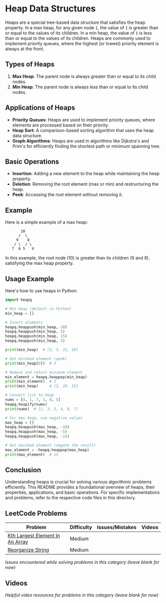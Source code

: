 # Heap Data Structures

Heaps are a special tree-based data structure that satisfies the heap property. In a max heap, for any given node `I`, the value of `I` is greater than or equal to the values of its children. In a min heap, the value of `I` is less than or equal to the values of its children. Heaps are commonly used to implement priority queues, where the highest (or lowest) priority element is always at the front.

## Types of Heaps

1. **Max Heap**: The parent node is always greater than or equal to its child nodes.
2. **Min Heap**: The parent node is always less than or equal to its child nodes.

## Applications of Heaps

- **Priority Queues**: Heaps are used to implement priority queues, where elements are processed based on their priority.
- **Heap Sort**: A comparison-based sorting algorithm that uses the heap data structure.
- **Graph Algorithms**: Heaps are used in algorithms like Dijkstra's and Prim's for efficiently finding the shortest path or minimum spanning tree.

## Basic Operations

- **Insertion**: Adding a new element to the heap while maintaining the heap property.
- **Deletion**: Removing the root element (max or min) and restructuring the heap.
- **Peek**: Accessing the root element without removing it.

## Example

Here is a simple example of a max heap:

```
       10
      /  \
     9    8
    / \  / \
   7  6 5   4
```

In this example, the root node (10) is greater than its children (9 and 8), satisfying the max heap property.

## Usage Example

Here's how to use heaps in Python:

```python
import heapq

# Min heap (default in Python)
min_heap = []

# Insert elements
heapq.heappush(min_heap, 10)
heapq.heappush(min_heap, 5)
heapq.heappush(min_heap, 15)
heapq.heappush(min_heap, 3)

print(min_heap)  # [3, 5, 15, 10]

# Get minimum element (peek)
print(min_heap[0])  # 3

# Remove and return minimum element
min_element = heapq.heappop(min_heap)
print(min_element)  # 3
print(min_heap)     # [5, 10, 15]

# Convert list to heap
nums = [4, 1, 7, 3, 8, 5]
heapq.heapify(nums)
print(nums)  # [1, 3, 5, 4, 8, 7]

# For max heap, use negative values
max_heap = []
heapq.heappush(max_heap, -10)
heapq.heappush(max_heap, -5)
heapq.heappush(max_heap, -15)

# Get maximum element (negate the result)
max_element = -heapq.heappop(max_heap)
print(max_element)  # 15
```

## Conclusion

Understanding heaps is crucial for solving various algorithmic problems efficiently. This README provides a foundational overview of heaps, their properties, applications, and basic operations. For specific implementations and problems, refer to the respective code files in this directory.

## LeetCode Problems

| Problem | Difficulty | Issues/Mistakes | Videos |
|---------|------------|-----------------|--------|
| [Kth Largest Element In An Array](https://leetcode.com/problems/kth-largest-element-in-an-array/description/) | Medium | | |
| [Reorganize String](https://leetcode.com/problems/reorganize-string/description/) | Medium | | |## Issues
*Issues encountered while solving problems in this category (leave blank for now)*

## Videos
*Helpful video resources for problems in this category (leave blank for now)*
